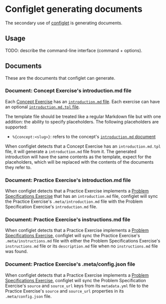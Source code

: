 # Configlet generating documents

The secondary use of [configlet](../) is generating documents.

## Usage

TODO: describe the command-line interface (command + options).

## Documents

These are the documents that configlet can generate.

### Document: Concept Exercise's introduction.md file

Each [Concept Exercise](../concept-exercises.md) has an [`introduction.md` file](../concept-exercises.md#docsintroductionmd). Each exercise can have an optional [`introduction.md.tpl` file](../concept-exercises.md#docsintroductionmdtploptional).

The template file should be treated like a regular Markdown file but with one addition: the ability to specify placeholders. The following placeholders are supported:

- `%{concept:<slug>}`: refers to the concept's [`introduction.md` document](../concepts.md#fileintroductionmd)

When configlet detects that a Concept Exercise has an `introduction.md.tpl` file, it will generate a `introduction.md` file from it. The generated introduction will have the same contents as the template, expect for the placeholders, which will be replaced with the contents of the documents they refer to.

### Document: Practice Exercise's introduction.md file

When configlet detects that a Practice Exercise implements a [Problem Specifications Exercise](https://github.com/exercism/problem-specifications/) that has an `introduction.md` file, configlet will sync the Practice Exercise's `.meta/introduction.md` file with the Problem Specification Exercise's `introduction.md` file.

### Document: Practice Exercise's instructions.md file

When configlet detects that a Practice Exercise implements a [Problem Specifications Exercise](https://github.com/exercism/problem-specifications/), configlet will sync the Practice Exercise's `.meta/instructions.md` file with either the Problem Specifications Exercise's `instructions.md` file or its `description.md` file when no `instructions.md` file was found.

### Document: Practice Exercise's .meta/config.json file

When configlet detects that a Practice Exercise implements a [Problem Specifications Exercise](https://github.com/exercism/problem-specifications/), configlet will sync the Problem Specification Exercise's `source` and `source_url` keys from its `metadata.yml` file to the Practice Exercise's `source` and `source_url` properties in its `.meta/config.json` file.
